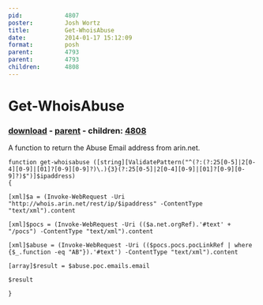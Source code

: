 ```yaml
---
pid:            4807
poster:         Josh Wortz
title:          Get-WhoisAbuse
date:           2014-01-17 15:12:09
format:         posh
parent:         4793
parent:         4793
children:       4808
---
```


# Get-WhoisAbuse

### [download](4807.ps1) - [parent](4793.md) - children: [4808](4808.md)

A function to return the Abuse Email address from arin.net.

```posh
function get-whoisabuse ([string][ValidatePattern("^(?:(?:25[0-5]|2[0-4][0-9]|[01]?[0-9][0-9]?)\.){3}(?:25[0-5]|2[0-4][0-9]|[01]?[0-9][0-9]?)$")]$ipaddress)
{

[xml]$a = (Invoke-WebRequest -Uri "http://whois.arin.net/rest/ip/$ipaddress" -ContentType "text/xml").content

[xml]$pocs = (Invoke-WebRequest -Uri (($a.net.orgRef).'#text' + "/pocs") -ContentType "text/xml").content

[xml]$abuse = (Invoke-WebRequest -Uri (($pocs.pocs.pocLinkRef | where {$_.function -eq "AB"}).'#text') -ContentType "text/xml").content

[array]$result = $abuse.poc.emails.email

$result

}
```
